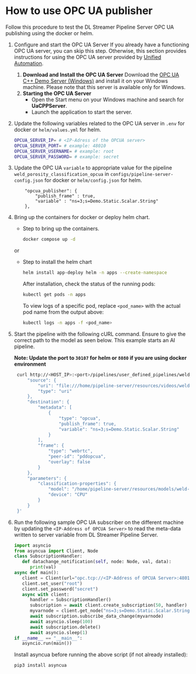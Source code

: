 # How to use OPC UA publisher

Follow this procedure to test the DL Streamer Pipeline Server OPC UA publishing using the docker or helm.

1. Configure and start the OPC UA Server
   If you already have a functioning OPC UA server, you can skip this step. Otherwise, this section provides instructions for using the OPC UA server provided by [Unified Automation](https://www.unified-automation.com).
   1. **Download and Install the OPC UA Server**
      Download the [OPC UA C++ Demo Server (Windows)](https://www.unified-automation.com/downloads/opc-ua-servers.html) and install it on your Windows machine. Please note that this server is available only for Windows.
   2. **Starting the OPC UA Server**
      * Open the Start menu on your Windows machine and search for **UaCPPServer**.
      * Launch the application to start the server.

2. Update the following variables related to the OPC UA server in `.env` for docker or `helm/values.yml` for helm.
    ``` sh
    OPCUA_SERVER_IP= # <IP-Adress of the OPCUA server>
    OPCUA_SERVER_PORT= # example: 48010
    OPCUA_SERVER_USERNAME= # example: root
    OPCUA_SERVER_PASSWORD= # example: secret
    ```

3. Update the OPC UA `variable` to appropriate value for the pipeline `weld_porosity_classification_opcua` in `configs/pipeline-server-config.json` for docker or `helm/config.json` for helm.

    ```shell
        "opcua_publisher": {
            "publish_frame" : true,
            "variable" : "ns=3;s=Demo.Static.Scalar.String"
        },
    ```

4. Bring up the containers for docker or deploy helm chart.
    * Step to bring up the containers.
        ```sh
        docker compose up -d
        ```
    or
    * Step to install the helm chart
        ```sh
        helm install app-deploy helm -n apps --create-namespace
        ```
        After installation, check the status of the running pods:
        ```sh
        kubectl get pods -n apps
        ```
        To view logs of a specific pod, replace `<pod_name>` with the actual pod name from the output above:
        ```sh
        kubectl logs -n apps -f <pod_name>
        ```

5. Start the pipeline with the following cURL command. Ensure to give the correct path to the model as seen below. This example starts an AI pipeline.

   **Note: Update the port to `30107` for helm or `8080` if you are using docker environment**

   ```sh
    curl http://<HOST_IP>:<port>/pipelines/user_defined_pipelines/weld_porosity_classification_opcua -X POST -H 'Content-Type: application/json' -d '{
        "source": {
            "uri": "file:///home/pipeline-server/resources/videos/welding.avi",
            "type": "uri"
        },
        "destination": {
            "metadata": [
                {
                    "type": "opcua",
                    "publish_frame": true,
                    "variable": "ns=3;s=Demo.Static.Scalar.String"
                }
            ],
            "frame": {
                "type": "webrtc",
                "peer-id": "pddopcua",
                "overlay": false
            }
        },
        "parameters": {
            "classification-properties": {
                "model": "/home/pipeline-server/resources/models/weld-porosity/deployment/Classification/model/model.xml",
                "device": "CPU"
            }
        }
    }'
   ```

6. Run the following sample OPC UA subscriber on the different machine by updating the `<IP-Address of OPCUA Server>` to read the meta-data written to server variable from DL Streamer Pipeline Server.
   ```python
   import asyncio
   from asyncua import Client, Node
   class SubscriptionHandler:
      def datachange_notification(self, node: Node, val, data):
         print(val)
   async def main():
      client = Client(url="opc.tcp://<IP-Address of OPCUA Server>:48010")
      client.set_user("root")
      client.set_password("secret")
      async with client:
         handler = SubscriptionHandler()
         subscription = await client.create_subscription(50, handler)
         myvarnode = client.get_node("ns=3;s=Demo.Static.Scalar.String")
         await subscription.subscribe_data_change(myvarnode)
         await asyncio.sleep(100)
         await subscription.delete()
         await asyncio.sleep(1)
   if __name__ == "__main__":
      asyncio.run(main())
   ```
   Install asyncua before running the above script (if not already installed):
   ```sh
   pip3 install asyncua
   ```
